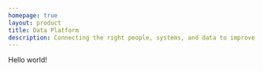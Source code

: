 ```yaml
---
homepage: true
layout: product
title: Data Platform
description: Connecting the right people, systems, and data to improve justice outcomes
---
```


Hello world!

